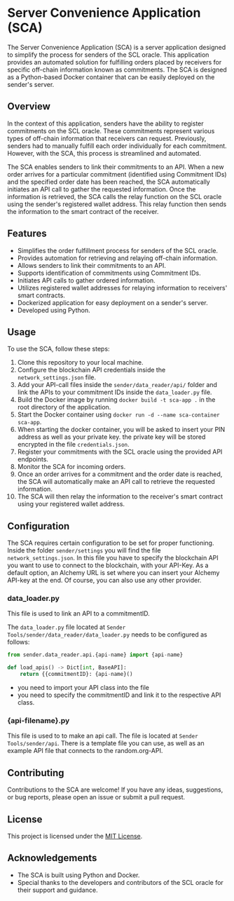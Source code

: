 # Server Convenience Application (SCA)

The Server Convenience Application (SCA) is a server application designed to simplify the process for senders of the SCL oracle. This application provides an automated solution for fulfilling orders placed by receivers for specific off-chain information known as commitments. The SCA is designed as a Python-based Docker container that can be easily deployed on the sender's server.

## Overview

In the context of this application, senders have the ability to register commitments on the SCL oracle. These commitments represent various types of off-chain information that receivers can request. Previously, senders had to manually fulfill each order individually for each commitment. However, with the SCA, this process is streamlined and automated.

The SCA enables senders to link their commitments to an API. When a new order arrives for a particular commitment (identified using Commitment IDs) and the specified order date has been reached, the SCA automatically initiates an API call to gather the requested information. Once the information is retrieved, the SCA calls the relay function on the SCL oracle using the sender's registered wallet address. This relay function then sends the information to the smart contract of the receiver.

## Features

- Simplifies the order fulfillment process for senders of the SCL oracle.
- Provides automation for retrieving and relaying off-chain information.
- Allows senders to link their commitments to an API.
- Supports identification of commitments using Commitment IDs.
- Initiates API calls to gather ordered information.
- Utilizes registered wallet addresses for relaying information to receivers' smart contracts.
- Dockerized application for easy deployment on a sender's server.
- Developed using Python.

## Usage

To use the SCA, follow these steps:

1. Clone this repository to your local machine.
2. Configure the blockchain API credentials inside the `network_settings.json` file.
3. Add your API-call files inside the `sender/data_reader/api/` folder and link the APIs to your commitment IDs inside the `data_loader.py` file.
4. Build the Docker image by running `docker build -t sca-app .` in the root directory of the application.
5. Start the Docker container using `docker run -d --name sca-container sca-app`.
6. When starting the docker container, you will be asked to insert your PIN address as well as your private key. the private key will be stored encrypted in the file `credentials.json`.
7. Register your commitments with the SCL oracle using the provided API endpoints.
8. Monitor the SCA for incoming orders.
9. Once an order arrives for a commitment and the order date is reached, the SCA will automatically make an API call to retrieve the requested information.
10. The SCA will then relay the information to the receiver's smart contract using your registered wallet address.

## Configuration

The SCA requires certain configuration to be set for proper functioning.
Inside the folder `sender/settings` you will find the file `network_settings.json`. In this file you have to specify the blockchain API you want to use to connect to the blockchain, with your API-Key. As a default option, an Alchemy URL is set where you can insert your Alchemy API-key at the end. Of course, you can also use any other provider.

### data_loader.py

This file is used to link an API to a commitmentID.

The `data_loader.py` file located at `Sender Tools/sender/data_reader/data_loader.py` needs to be configured as follows:

```python
from sender.data_reader.api.{api-name} import {api-name}

def load_apis() -> Dict[int, BaseAPI]:
    return {{commitmentID}: {api-name}()

```

- you need to import your API class into the file
- you need to specify the commitmentID and link it to the respective API class.

### {api-filename}.py

This file is used to to make an api call. The file is located at `Sender Tools/sender/api`. There is a template file you can use, as well as an example API file that connects to the random.org-API.

## Contributing

Contributions to the SCA are welcome! If you have any ideas, suggestions, or bug reports, please open an issue or submit a pull request.

## License

This project is licensed under the [MIT License](LICENSE).

## Acknowledgements

- The SCA is built using Python and Docker.
- Special thanks to the developers and contributors of the SCL oracle for their support and guidance.

